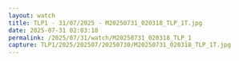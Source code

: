 ```yaml
---
layout: watch
title: TLP1 - 31/07/2025 - M20250731_020318_TLP_1T.jpg
date: 2025-07-31 02:03:18
permalink: /2025/07/31/watch/M20250731_020318_TLP_1
capture: TLP1/2025/202507/20250730/M20250731_020318_TLP_1T.jpg
---
```


